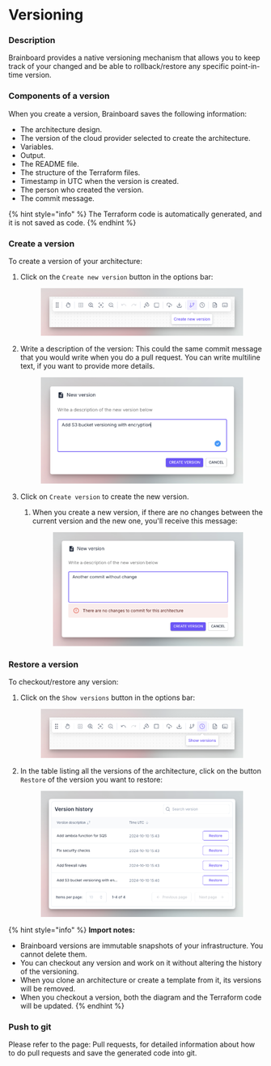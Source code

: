 # Versioning

### Description

Brainboard provides a native versioning mechanism that allows you to keep track of your changed and be able to rollback/restore any specific point-in-time version.

### Components of a version

When you create a version, Brainboard saves the following information:

* The architecture design.
* The version of the cloud provider selected to create the architecture.
* Variables.
* Output.
* The README file.
* The structure of the Terraform files.
* Timestamp in UTC when the version is created.
* The person who created the version.
* The commit message.

{% hint style="info" %}
The Terraform code is automatically generated, and it is not saved as code.
{% endhint %}



### Create a version

To create a version of your architecture:

1.  Click on the `Create new version` button in the options bar:&#x20;

    <figure><img src="../../.gitbook/assets/options-bar-new-version.png" alt=""><figcaption></figcaption></figure>
2.  Write a description of the version: This could the same commit message that you would write when you do a pull request.  You can write multiline text, if you want to provide more details.

    <figure><img src="../../.gitbook/assets/new-version-modal.png" alt=""><figcaption></figcaption></figure>
3. Click on `Create version` to create the new version.
   1.  When you create a new version, if there are no changes between the current version and the new one, you'll receive this message:

       <figure><img src="../../.gitbook/assets/new-version-modal-error-message.png" alt=""><figcaption></figcaption></figure>

### Restore a version

To checkout/restore any version:

1.  Click on the `Show versions` button in the options bar:&#x20;

    <figure><img src="../../.gitbook/assets/CleanShot 2024-10-10 at 11.44.08.png" alt=""><figcaption></figcaption></figure>
2.  In the table listing all the versions of the architecture, click on the button `Restore` of the version you want to restore:

    <figure><img src="../../.gitbook/assets/versions-table-modal.png" alt=""><figcaption></figcaption></figure>

{% hint style="info" %}
**Import notes:**

* Brainboard versions are immutable snapshots of your infrastructure. You cannot delete them.
* You can checkout any version and work on it without altering the history of the versioning.
* When you clone an architecture or create a template from it, its versions will be removed.
* When you checkout a version, both the diagram and the Terraform code will be updated.
{% endhint %}

### Push to git

Please refer to the page: Pull requests, for detailed information about how to do pull requests and save the generated code into git.

